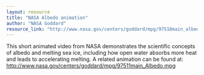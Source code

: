 ```yaml
---
layout: resource
title: "NASA Albedo animation"
author: "NASA Goddard"
resource_link: "http://www.nasa.gov/centers/goddard/mpg/97518main_albedoCU.mpg"
---
```


This short animated video from NASA demonstrates the scientific concepts of albedo and melting sea ice, including how open water absorbs more heat and leads to accelerating melting.  A related animation can be found at:                           http://www.nasa.gov/centers/goddard/mpg/97511main_Albedo.mpg
